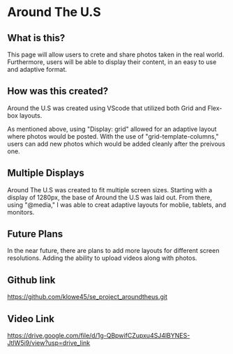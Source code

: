 # Around The U.S

## What is this?

This page will allow users to crete and share photos taken in the real world. Furthermore, users will be able to display their content, in an easy to use and adaptive format.

## How was this created?

Around the U.S was created using VScode that utilized both Grid and Flex-box layouts.

As mentioned above, using "Display: grid" allowed for an adaptive layout where photos would be posted. With the use of "grid-template-columns," users can add new photos which would be added cleanly after the preivous one.

## Multiple Displays

Around The U.S was created to fit multiple screen sizes. Starting with a display of 1280px, the base of Around the U.S was laid out. From there, using "@media," I was able to creat adaptive layouts for moblie, tablets, and monitors.

## Future Plans

In the near future, there are plans to add more layouts for different screen resolutions. Adding the ability to upload videos along with photos.

## Github link

https://github.com/klowe45/se_project_aroundtheus.git

## Video Link

https://drive.google.com/file/d/1g-QBpwifCZupxu4SJ4lBYNES-JtIW5i9/view?usp=drive_link

